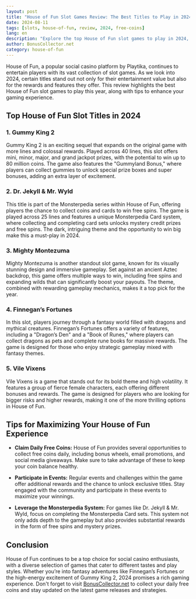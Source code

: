 ```yaml
---
layout: post  
title: "House of Fun Slot Games Review: The Best Titles to Play in 2024"  
date: 2024-08-11  
tags: [slots, house-of-fun, review, 2024, free-coins]  
lang: en  
description: "Explore the top House of Fun slot games to play in 2024, including must-play titles and tips to maximize your gaming experience."  
author: BonusCollector.net  
category: house-of-fun
---
```


House of Fun, a popular social casino platform by Playtika, continues to entertain players with its vast collection of slot games. As we look into 2024, certain titles stand out not only for their entertainment value but also for the rewards and features they offer. This review highlights the best House of Fun slot games to play this year, along with tips to enhance your gaming experience.

## Top House of Fun Slot Titles in 2024

### 1. **Gummy King 2**
Gummy King 2 is an exciting sequel that expands on the original game with more lines and colossal rewards. Played across 40 lines, this slot offers mini, minor, major, and grand jackpot prizes, with the potential to win up to 80 million coins. The game also features the "Gummyland Bonus," where players can collect gummies to unlock special prize boxes and super bonuses, adding an extra layer of excitement.

### 2. **Dr. Jekyll & Mr. Wyld**
This title is part of the Monsterpedia series within House of Fun, offering players the chance to collect coins and cards to win free spins. The game is played across 25 lines and features a unique Monsterpedia Card system, where collecting and completing card sets unlocks mystery credit prizes and free spins. The dark, intriguing theme and the opportunity to win big make this a must-play in 2024.

### 3. **Mighty Montezuma**
Mighty Montezuma is another standout slot game, known for its visually stunning design and immersive gameplay. Set against an ancient Aztec backdrop, this game offers multiple ways to win, including free spins and expanding wilds that can significantly boost your payouts. The theme, combined with rewarding gameplay mechanics, makes it a top pick for the year.

### 4. **Finnegan’s Fortunes**
In this slot, players journey through a fantasy world filled with dragons and mythical creatures. Finnegan’s Fortunes offers a variety of features, including a "Dragon’s Den" and a "Book of Runes," where players can collect dragons as pets and complete rune books for massive rewards. The game is designed for those who enjoy strategic gameplay mixed with fantasy themes.

### 5. **Vile Vixens**
Vile Vixens is a game that stands out for its bold theme and high volatility. It features a group of fierce female characters, each offering different bonuses and rewards. The game is designed for players who are looking for bigger risks and higher rewards, making it one of the more thrilling options in House of Fun.

## Tips for Maximizing Your House of Fun Experience

- **Claim Daily Free Coins:** House of Fun provides several opportunities to collect free coins daily, including bonus wheels, email promotions, and social media giveaways. Make sure to take advantage of these to keep your coin balance healthy.
  
- **Participate in Events:** Regular events and challenges within the game offer additional rewards and the chance to unlock exclusive titles. Stay engaged with the community and participate in these events to maximize your winnings.
  
- **Leverage the Monsterpedia System:** For games like Dr. Jekyll & Mr. Wyld, focus on completing the Monsterpedia Card sets. This system not only adds depth to the gameplay but also provides substantial rewards in the form of free spins and mystery prizes.

## Conclusion

House of Fun continues to be a top choice for social casino enthusiasts, with a diverse selection of games that cater to different tastes and play styles. Whether you’re into fantasy adventures like Finnegan’s Fortunes or the high-energy excitement of Gummy King 2, 2024 promises a rich gaming experience. Don't forget to visit [BonusCollector.net](https://bonuscollector.net/house-of-fun-free-coins/) to collect your daily free coins and stay updated on the latest game releases and strategies.